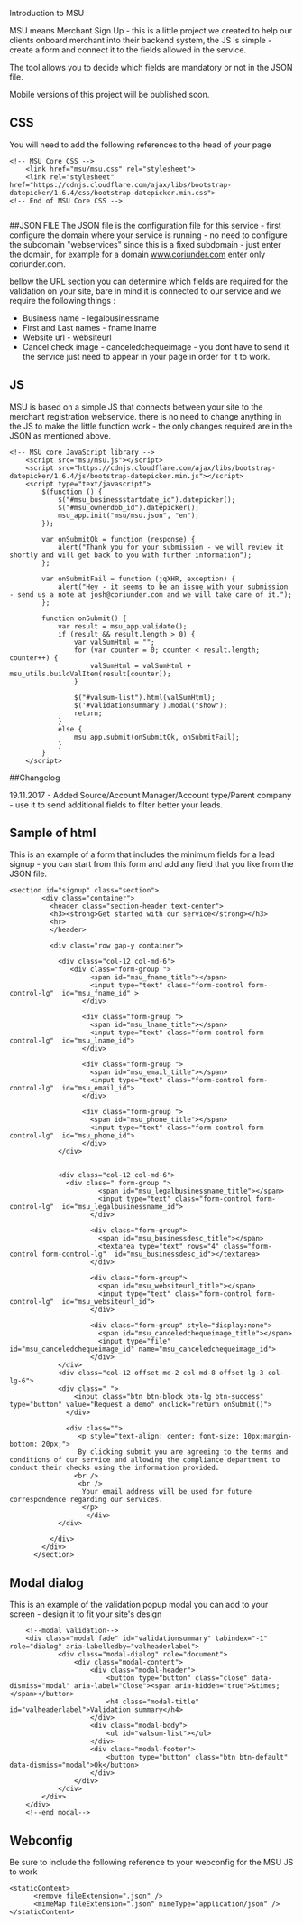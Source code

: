Introduction to MSU 

MSU means Merchant Sign Up - this is a little project we created to help our clients onboard merchant into their backend system, the JS is simple - create a form and connect it to the fields allowed in the service. 

The tool allows you to decide which fields are mandatory or not in the JSON file.

Mobile versions of this project will be published soon. 

## CSS
You will need to add the following references to the head of your page

```
<!-- MSU Core CSS -->
    <link href="msu/msu.css" rel="stylesheet">
    <link rel="stylesheet" href="https://cdnjs.cloudflare.com/ajax/libs/bootstrap-datepicker/1.6.4/css/bootstrap-datepicker.min.css">
<!-- End of MSU Core CSS -->   
    
```
##JSON FILE
The JSON file is the configuration file for this service - first configure the domain where your service is running - no need to configure the subdomain "webservices" since this is a fixed subdomain - just enter the domain, for example for a domain  www.coriunder.com enter only coriunder.com.

bellow the URL section you can determine which fields are required for the validation on your site, bare in mind it is connected to our service and we require the following things : 

- Business name - legalbusinessname
- First and Last names - fname lname
- Website url - websiteurl
- Cancel check image - canceledchequeimage - you dont have to send it the service just need to appear in your page in order for it to work.


## JS
MSU is based on a simple JS that connects between your site to the merchant registration webservice.
there is no need to change anything in the JS to make the little function work - the only changes required are in the JSON as mentioned above.

```
<!-- MSU core JavaScript library -->
    <script src="msu/msu.js"></script>
    <script src="https://cdnjs.cloudflare.com/ajax/libs/bootstrap-datepicker/1.6.4/js/bootstrap-datepicker.min.js"></script>
    <script type="text/javascript">
        $(function () {
            $("#msu_businessstartdate_id").datepicker();
            $("#msu_ownerdob_id").datepicker();
            msu_app.init("msu/msu.json", "en");
        });

        var onSubmitOk = function (response) {
            alert("Thank you for your submission - we will review it shortly and will get back to you with further information");
        };

        var onSubmitFail = function (jqXHR, exception) {
            alert("Hey - it seems to be an issue with your submission - send us a note at josh@coriunder.com and we will take care of it.");
        };

        function onSubmit() {
            var result = msu_app.validate();
            if (result && result.length > 0) {
                var valSumHtml = "";
                for (var counter = 0; counter < result.length; counter++) {
                    valSumHtml = valSumHtml + msu_utils.buildValItem(result[counter]);
                }

                $("#valsum-list").html(valSumHtml);
                $('#validationsummary').modal("show");
                return;
            }
            else {
                msu_app.submit(onSubmitOk, onSubmitFail);
            }
        }
    </script>
```

##Changelog

19.11.2017 - Added Source/Account Manager/Account type/Parent company - use it to send additional fields to filter better your leads.

## Sample of html 

This is an example of a form that includes the minimum fields for a lead signup - you can start from this form and add any field that you like from the JSON file.

```
<section id="signup" class="section">
        <div class="container">
          <header class="section-header text-center">
          <h3><strong>Get started with our service</strong></h3>
          <hr>
          </header>
        
          <div class="row gap-y container">
            
            <div class="col-12 col-md-6">
               <div class="form-group ">
                    <span id="msu_fname_title"></span>
                    <input type="text" class="form-control form-control-lg"  id="msu_fname_id" >
                  </div>

                  <div class="form-group ">
                    <span id="msu_lname_title"></span>
                    <input type="text" class="form-control form-control-lg"  id="msu_lname_id">
                  </div>

                  <div class="form-group ">
                    <span id="msu_email_title"></span>
                    <input type="text" class="form-control form-control-lg"  id="msu_email_id">
                  </div>

                  <div class="form-group ">
                    <span id="msu_phone_title"></span>
                    <input type="text" class="form-control form-control-lg"  id="msu_phone_id">
                  </div>
            </div>


            <div class="col-12 col-md-6">
              <div class=" form-group ">
                      <span id="msu_legalbusinessname_title"></span>
                      <input type="text" class="form-control form-control-lg"  id="msu_legalbusinessname_id">
                    </div>

                    <div class="form-group">
                      <span id="msu_businessdesc_title"></span>
                      <textarea type="text" rows="4" class="form-control form-control-lg"  id="msu_businessdesc_id"></textarea>
                    </div>

                    <div class="form-group">
                      <span id="msu_websiteurl_title"></span>
                      <input type="text" class="form-control form-control-lg"  id="msu_websiteurl_id">
                    </div>

                    <div class="form-group" style="display:none">
                      <span id="msu_canceledchequeimage_title"></span>
                      <input type="file"   id="msu_canceledchequeimage_id" name="msu_canceledchequeimage_id">
                    </div>
            </div>
            <div class="col-12 offset-md-2 col-md-8 offset-lg-3 col-lg-6">
            <div class=" ">
                <input class="btn btn-block btn-lg btn-success" type="button" value="Request a demo" onclick="return onSubmit()">
              </div>
          
              <div class="">
                 <p style="text-align: center; font-size: 10px;margin-bottom: 20px;">
                 By clicking submit you are agreeing to the terms and conditions of our service and allowing the compliance department to conduct their checks using the information provided.
                <br />
                 <br />
                  Your email address will be used for future correspondence regarding our services.
                  </p>
                   </div>
            </div>
            
          </div>
        </div>
      </section>
```



## Modal dialog
This is an example of the validation popup modal you can add to your screen - design it to fit your site's design

```  
    <!--modal validation-->
    <div class="modal fade" id="validationsummary" tabindex="-1" role="dialog" aria-labelledby="valheaderlabel">
            <div class="modal-dialog" role="document">
                <div class="modal-content">
                    <div class="modal-header">
                        <button type="button" class="close" data-dismiss="modal" aria-label="Close"><span aria-hidden="true">&times;</span></button>
                        <h4 class="modal-title" id="valheaderlabel">Validation summary</h4>
                    </div>
                    <div class="modal-body">
                        <ul id="valsum-list"></ul>
                    </div>
                    <div class="modal-footer">
                        <button type="button" class="btn btn-default" data-dismiss="modal">Ok</button>
                    </div>
                </div>
            </div>
        </div>
    </div>
    <!--end modal-->
```

## Webconfig
Be sure to include the following reference to your webconfig for the MSU JS to work

```
<staticContent>
      <remove fileExtension=".json" />
      <mimeMap fileExtension=".json" mimeType="application/json" />
</staticContent>
```
